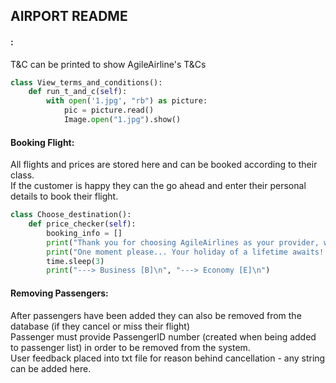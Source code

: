 ## AIRPORT README

#### :  
T&C can be printed to show AgileAirline's T&Cs

```python
class View_terms_and_conditions():
    def run_t_and_c(self):
        with open('1.jpg', "rb") as picture:
            pic = picture.read()
            Image.open("1.jpg").show()
```
#### Booking Flight:  
All flights and prices are stored here and can be booked according to their class.  
If the customer is happy they can the go ahead and enter their personal details to book their flight.  
```python
class Choose_destination():
    def price_checker(self):
        booking_info = []
        print("Thank you for choosing AgileAirlines as your provider, we will now tak you to the flight interface: ")
        print("One moment please... Your holiday of a lifetime awaits!!")
        time.sleep(3)
        print("---> Business [B]\n", "---> Economy [E]\n")
```
#### Removing Passengers:  
After passengers have been added they can also be removed from the database (if they cancel or miss their flight)  
Passenger must provide PassengerID number (created when being added to passenger list) in order to be removed from the system.  
User feedback placed into txt file for reason behind cancellation - any string can be added here.  
  
```python
```
